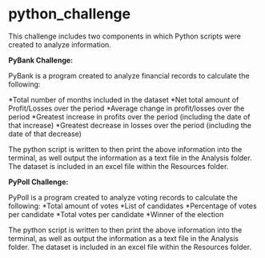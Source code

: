 # python_challenge

This challenge includes two components in which Python scripts were created to analyze information. 

**PyBank Challenge:**

PyBank is a program created to analyze financial records to calculate the following: 

*Total number of months included in the dataset
*Net total amount of Profit/Losses over the period
*Average change in profit/losses over the period
*Greatest increase in profits over the period (including the date of that increase)
*Greatest decrease in losses over the period (including the date of that decrease)
    
The python script is written to then print the above information into the terminal, as well output the information as a text file in the Analysis folder. The dataset is included in an excel file within the Resources folder. 


**PyPoll Challenge:**

PyPoll is a program created to analyze voting records to calculate the following: 
    *Total amount of votes
    *List of candidates 
    *Percentage of votes per candidate
    *Total votes per candidate
    *Winner of the election 
    
The python script is written to then print the above information into the terminal, as well as output the information as a text file in the Analysis folder. The dataset is included in an excel file within the Resources folder. 

  


